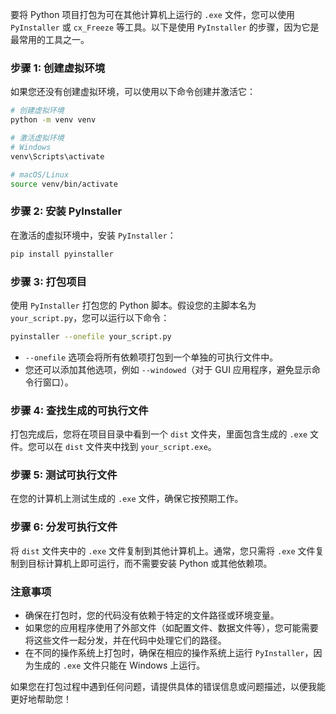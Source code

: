 要将 Python 项目打包为可在其他计算机上运行的 `.exe` 文件，您可以使用 `PyInstaller` 或 `cx_Freeze` 等工具。以下是使用 `PyInstaller` 的步骤，因为它是最常用的工具之一。

### 步骤 1: 创建虚拟环境

如果您还没有创建虚拟环境，可以使用以下命令创建并激活它：

```bash
# 创建虚拟环境
python -m venv venv

# 激活虚拟环境
# Windows
venv\Scripts\activate

# macOS/Linux
source venv/bin/activate
```

### 步骤 2: 安装 PyInstaller

在激活的虚拟环境中，安装 `PyInstaller`：

```bash
pip install pyinstaller
```

### 步骤 3: 打包项目

使用 `PyInstaller` 打包您的 Python 脚本。假设您的主脚本名为 `your_script.py`，您可以运行以下命令：

```bash
pyinstaller --onefile your_script.py
```

- `--onefile` 选项会将所有依赖项打包到一个单独的可执行文件中。
- 您还可以添加其他选项，例如 `--windowed`（对于 GUI 应用程序，避免显示命令行窗口）。

### 步骤 4: 查找生成的可执行文件

打包完成后，您将在项目目录中看到一个 `dist` 文件夹，里面包含生成的 `.exe` 文件。您可以在 `dist` 文件夹中找到 `your_script.exe`。

### 步骤 5: 测试可执行文件

在您的计算机上测试生成的 `.exe` 文件，确保它按预期工作。

### 步骤 6: 分发可执行文件

将 `dist` 文件夹中的 `.exe` 文件复制到其他计算机上。通常，您只需将 `.exe` 文件复制到目标计算机上即可运行，而不需要安装 Python 或其他依赖项。

### 注意事项

- 确保在打包时，您的代码没有依赖于特定的文件路径或环境变量。
- 如果您的应用程序使用了外部文件（如配置文件、数据文件等），您可能需要将这些文件一起分发，并在代码中处理它们的路径。
- 在不同的操作系统上打包时，确保在相应的操作系统上运行 `PyInstaller`，因为生成的 `.exe` 文件只能在 Windows 上运行。

如果您在打包过程中遇到任何问题，请提供具体的错误信息或问题描述，以便我能更好地帮助您！